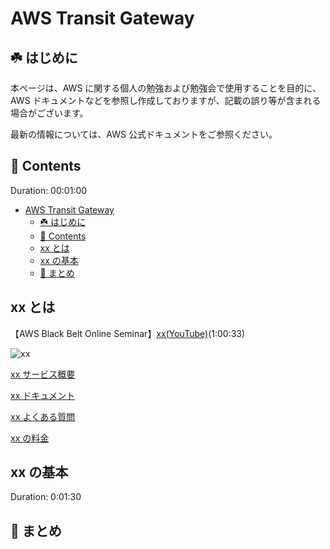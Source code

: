 # AWS Transit Gateway

## ☘️ はじめに

本ページは、AWS に関する個人の勉強および勉強会で使用することを目的に、AWS ドキュメントなどを参照し作成しておりますが、記載の誤り等が含まれる場合がございます。

最新の情報については、AWS 公式ドキュメントをご参照ください。

## 👀 Contents

Duration: 00:01:00

- [AWS Transit Gateway](#aws-transit-gateway)
  - [☘️ はじめに](#️-はじめに)
  - [👀 Contents](#-contents)
  - [xx とは](#xx-とは)
  - [xx の基本](#xx-の基本)
  - [📖 まとめ](#-まとめ)

## xx とは

【AWS Black Belt Online Seminar】[xx(YouTube)](xxx)(1:00:33)

![xx](/images/xx/)

[xx サービス概要](https://aws.amazon.com/jp/xx/)

[xx ドキュメント](https://docs.aws.amazon.com/ja_jp/xx/?id=docs_gateway)

[xx よくある質問](https://aws.amazon.com/jp/xx/faqs/)

[xx の料金](https://aws.amazon.com/jp/xx/pricing/)

## xx の基本

Duration: 0:01:30

## 📖 まとめ
